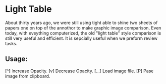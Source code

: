 # Light Table

About thirty years ago, we were still using tight able to shine two sheets of papers one on top of the annothor to make graphic image comparison. Even today, with eveything computerized, the old "light table" style comparison is still very useful and efficient. It is sepcially useful when we preform review tasks.
## Usage:
[^] Increase Opacity.
[v] Decrease Opacity.
[...] Load image file.
[P] Pase image from clipboard.

